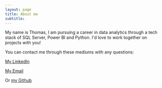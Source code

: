 ```yaml
---
layout: page
title: About me
subtitle: 
---
```


My name is Thomas, I am pursuing a career in data analytics through a tech stack of SQL Server, Power BI and Python. I'd love to work together on projects with you!

You can contact me through these mediums with any questions:

[My LinkedIn](https://www.linkedin.com/in/thomasm9105/)

[My Email](thomasm9105@gmail.com)

Or [my Github](https://github.com/ThomasMcDaniel91)
